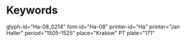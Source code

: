 # Keywords
glyph-id="Ha-08_0214"
font-id="Ha-08"
printer-id="Ha"
printer="Jan Haller"
period="1505–1525"
place="Kraków"
PT plate="171"
